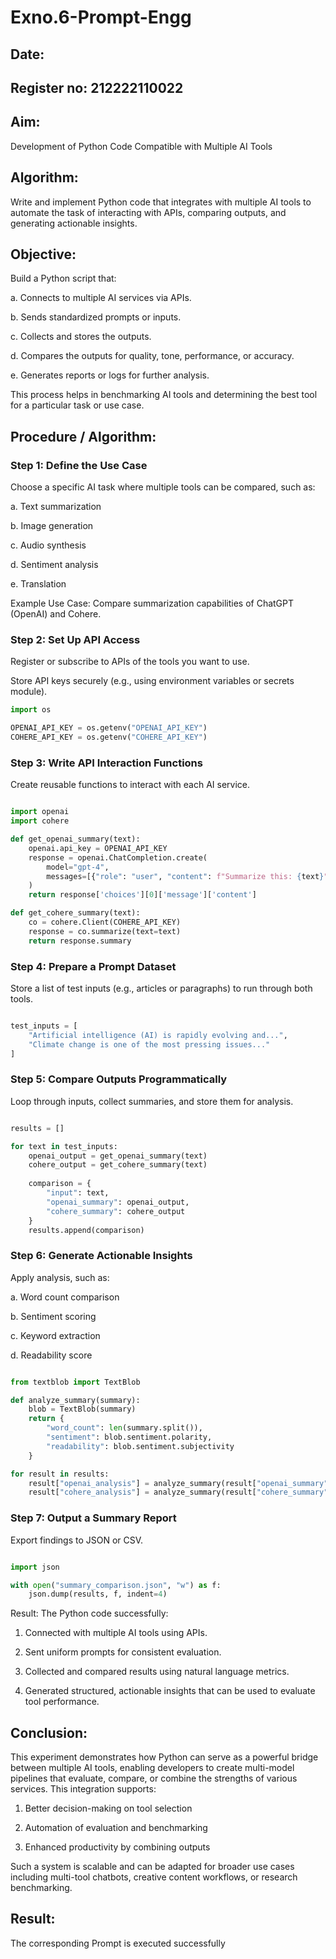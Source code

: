 # Exno.6-Prompt-Engg
## Date:
## Register no: 212222110022
## Aim: 
Development of Python Code Compatible with Multiple AI Tools

## Algorithm: 
Write and implement Python code that integrates with multiple AI tools to automate the task of interacting with APIs, comparing outputs, and generating actionable insights.

## Objective:
Build a Python script that:

a. Connects to multiple AI services via APIs.

b. Sends standardized prompts or inputs.

c. Collects and stores the outputs.

d. Compares the outputs for quality, tone, performance, or accuracy.

e. Generates reports or logs for further analysis.

This process helps in benchmarking AI tools and determining the best tool for a particular task or use case.

## Procedure / Algorithm:
### Step 1: Define the Use Case
Choose a specific AI task where multiple tools can be compared, such as:

a. Text summarization

b. Image generation

c. Audio synthesis

d. Sentiment analysis

e. Translation

Example Use Case: Compare summarization capabilities of ChatGPT (OpenAI) and Cohere.

### Step 2: Set Up API Access
Register or subscribe to APIs of the tools you want to use.

Store API keys securely (e.g., using environment variables or secrets module).

```python
import os

OPENAI_API_KEY = os.getenv("OPENAI_API_KEY")
COHERE_API_KEY = os.getenv("COHERE_API_KEY")
```

### Step 3: Write API Interaction Functions
Create reusable functions to interact with each AI service.

```python

import openai
import cohere

def get_openai_summary(text):
    openai.api_key = OPENAI_API_KEY
    response = openai.ChatCompletion.create(
        model="gpt-4",
        messages=[{"role": "user", "content": f"Summarize this: {text}"}]
    )
    return response['choices'][0]['message']['content']

def get_cohere_summary(text):
    co = cohere.Client(COHERE_API_KEY)
    response = co.summarize(text=text)
    return response.summary
```

### Step 4: Prepare a Prompt Dataset
Store a list of test inputs (e.g., articles or paragraphs) to run through both tools.

```python

test_inputs = [
    "Artificial intelligence (AI) is rapidly evolving and...",
    "Climate change is one of the most pressing issues..."
]
```

### Step 5: Compare Outputs Programmatically
Loop through inputs, collect summaries, and store them for analysis.

```python

results = []

for text in test_inputs:
    openai_output = get_openai_summary(text)
    cohere_output = get_cohere_summary(text)
    
    comparison = {
        "input": text,
        "openai_summary": openai_output,
        "cohere_summary": cohere_output
    }
    results.append(comparison)
```

### Step 6: Generate Actionable Insights
Apply analysis, such as:

a. Word count comparison

b. Sentiment scoring

c. Keyword extraction

d. Readability score

```python

from textblob import TextBlob

def analyze_summary(summary):
    blob = TextBlob(summary)
    return {
        "word_count": len(summary.split()),
        "sentiment": blob.sentiment.polarity,
        "readability": blob.sentiment.subjectivity
    }

for result in results:
    result["openai_analysis"] = analyze_summary(result["openai_summary"])
    result["cohere_analysis"] = analyze_summary(result["cohere_summary"])
```

### Step 7: Output a Summary Report
Export findings to JSON or CSV.

```python

import json

with open("summary_comparison.json", "w") as f:
    json.dump(results, f, indent=4)
```
Result:
The Python code successfully:

1. Connected with multiple AI tools using APIs.

2. Sent uniform prompts for consistent evaluation.

3. Collected and compared results using natural language metrics.

4. Generated structured, actionable insights that can be used to evaluate tool performance.

## Conclusion:
This experiment demonstrates how Python can serve as a powerful bridge between multiple AI tools, enabling developers to create multi-model pipelines that evaluate, compare, or combine the strengths of various services. This integration supports:

1. Better decision-making on tool selection

2. Automation of evaluation and benchmarking

3. Enhanced productivity by combining outputs

Such a system is scalable and can be adapted for broader use cases including multi-tool chatbots, creative content workflows, or research benchmarking.


## Result: 
The corresponding Prompt is executed successfully
